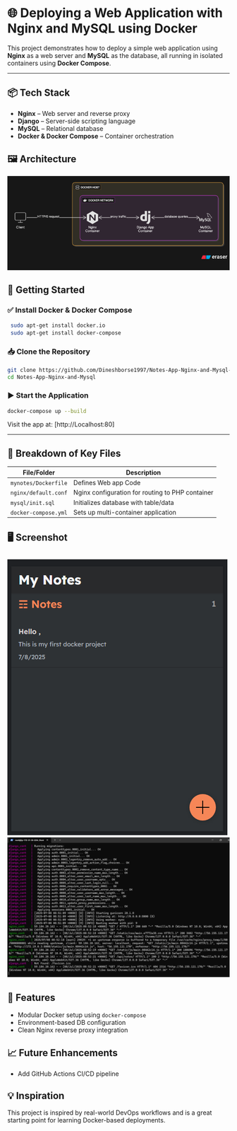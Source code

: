 # 🌐 Deploying a Web Application with Nginx and MySQL using Docker

This project demonstrates how to deploy a simple web application using **Nginx** as a web server and **MySQL** as the database, all running in isolated containers using **Docker Compose**.

---

## 📦 Tech Stack

- **Nginx** – Web server and reverse proxy
- **Django** – Server-side scripting language
- **MySQL** – Relational database
- **Docker & Docker Compose** – Container orchestration

## 🖼️ Architecture

![Image Alt](https://github.com/Dineshborse1997/Notes-App-Nginx-and-Mysql/blob/main/Screenshots/diagram-export-7-8-2025-2_56_23-PM.png?raw=true)

## 🚀 Getting Started

### ✅ Install Docker & Docker Compose
```bash
 sudo apt-get install docker.io
 sudo apt-get install docker-compose 
```
### 📥 Clone the Repository

```bash
git clone https://github.com/Dineshborse1997/Notes-App-Nginx-and-Mysql-.git
cd Notes-App-Nginx-and-Mysql
```
### ▶️ Start the Application

```bash
docker-compose up --build
```

Visit the app at: [http://Localhost:80]

---

## 📂 Breakdown of Key Files

| File/Folder         | Description                                      |
|---------------------|--------------------------------------------------|
| `mynotes/Dockerfile`| Defines Web app Code                             |
| `nginx/default.conf`| Nginx configuration for routing to PHP container |
| `mysql/init.sql`    | Initializes database with table/data             |
| `docker-compose.yml`| Sets up multi-container application              |

## 🖥️ Screenshot

![Image Alt](https://github.com/Dineshborse1997/Notes-App-Nginx-and-Mysql/blob/main/Screenshots/Screenshot%202025-07-08%20142633.png?raw=true)
![Image Alt](https://github.com/Dineshborse1997/Notes-App-Nginx-and-Mysql/blob/main/Screenshots/Screenshot%202025-07-08%20142319.png?raw=true)
---

## 🎯 Features

- Modular Docker setup using `docker-compose`
- Environment-based DB configuration
- Clean Nginx reverse proxy integration

## 📈 Future Enhancements

- Add GitHub Actions CI/CD pipeline
## 💡 Inspiration

This project is inspired by real-world DevOps workflows and is a great starting point for learning Docker-based deployments.
